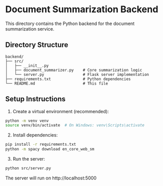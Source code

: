 # Document Summarization Backend

This directory contains the Python backend for the document summarization service.

## Directory Structure
```
backend/
├── src/
│   ├── __init__.py
│   ├── document_summarizer.py    # Core summarization logic
│   └── server.py                 # Flask server implementation
├── requirements.txt              # Python dependencies
└── README.md                     # This file
```

## Setup Instructions

1. Create a virtual environment (recommended):
```bash
python -m venv venv
source venv/bin/activate  # On Windows: venv\Scripts\activate
```

2. Install dependencies:
```bash
pip install -r requirements.txt
python -m spacy download en_core_web_sm
```

3. Run the server:
```bash
python src/server.py
```

The server will run on http://localhost:5000